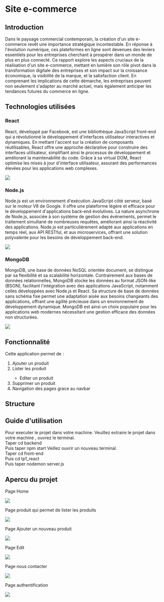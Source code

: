 <h1>Site e-commerce</h1>
<h2>Introduction</h2>
<p>Dans le paysage commercial contemporain, la création d'un site e-commerce 
    revêt une importance stratégique incontestable. En réponse à l'évolution numérique, 
    ces plateformes en ligne sont devenues des leviers essentiels pour les entreprises cherchant 
    à prospérer dans un monde de plus en plus connecté. Ce rapport explore les aspects cruciaux de la 
    réalisation d'un site e-commerce, mettant en lumière son rôle pivot dans la transformation digitale des 
    entreprises et son impact sur la croissance économique, la visibilité de la marque, et la satisfaction client. 
    En comprenant les implications de cette démarche, les entreprises peuvent non seulement s'adapter au marché actuel, 
    mais également anticiper les tendances futures du commerce en ligne.</p>

<h2>Technologies utilisées</h2>
<h3>React</h3>
    <p>React, développé par Facebook, est une bibliothèque JavaScript front-end qui a révolutionné 
        le développement d'interfaces utilisateur interactives et dynamiques. En mettant l'accent sur la 
        création de composants réutilisables, React offre une approche déclarative pour construire des 
        interfaces utilisateur, simplifiant ainsi le processus de développement et améliorant la maintenabilité 
        du code. Grâce à sa virtual DOM, React optimise les mises à jour d'interface utilisateur, assurant des 
        performances élevées pour les applications web complexes.</p>
        <img src="Capture/react.png">
 

<h3>Node.js</h3>
<p>Node.js est un environnement d'exécution JavaScript côté serveur, basé sur le moteur V8 de Google. 
        Il offre une plateforme légère et efficace pour le développement d'applications back-end évolutives. 
        La nature asynchrone de Node.js, associée à son système de gestion des événements, permet le traitement 
        simultané de nombreuses requêtes, améliorant ainsi la réactivité des applications. Node.js est particulièrement 
        adapté aux applications en temps réel, aux API RESTful, et aux microservices, offrant une solution polyvalente pour 
        les besoins de développement back-end.</p>
        <img src="Capture/node.png">
    

<h3>MongoDB</h3>
    <p>MongoDB, une base de données NoSQL orientée document, se distingue par sa flexibilité et sa scalabilité horizontale. 
        Contrairement aux bases de données relationnelles, MongoDB stocke les données au format JSON-like (BSON), facilitant 
        l'intégration avec des applications JavaScript, notamment celles développées avec Node.js et React. Sa structure de base de données 
        sans schéma fixe permet une adaptation aisée aux besoins changeants des applications, offrant une agilité précieuse dans un environnement 
        de développement dynamique. MongoDB est ainsi un choix populaire pour les applications web modernes nécessitant une gestion efficace des données 
        non structurées.</p>
        <img src="Capture/mongo.png">
   


<h2>Fonctionnalité</h2>
<p>Cette application permet de :</p>

<ol>
  <li>Ajouter un produit</li>
  </ul>
  <li>Lister les produit</li>
  <ul>
  <li>Editer un produit</li>
  </ul>
  <li>Supprimer un produit</li>
  </ul>
  <li>Navigation des pages grace au navbar</li>
  </ul>  
</ol>

<h2>Structure</h2>


<h2>Guide d'utilisation</h2>
<p>Pour executer le projet dans votre machine.
    Veuillez extraire le projet dans votre machine , ouvrez le terminal. 
    <br>Taper cd backend 
    <br> Puis taper npm start
    Veillez ouvrir un nouveau terminal.
    <br>Taper cd front-end
    <br> Puis cd tp1_react
    <br> Puis taper nodemon server.js
  </p>

<h2>Apercu du projet</h2>
<p>Page Home</p>
<img src="Capture/home.png">
<p>Page produit qui permet de lister les produits</p>
<img src="Capture/listeproduit.png">
<p>Page Ajouter un nouveau produit</p>
<img src="Capture/ajoutproduit.png">
<p>Page Edit</p>
<img src="Capture/editproduit.png">
<p>Page nous contacter</p>
<img src="Capture/contact.png">
<p>Page authentification</p>
<img src="Capture/connexion.png">








